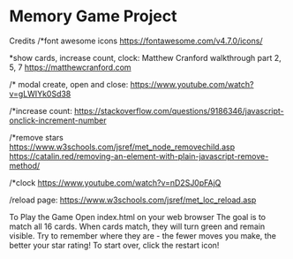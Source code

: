 # Memory Game Project
Credits
/*font awesome icons
https://fontawesome.com/v4.7.0/icons/

*show cards, increase count, clock: Matthew Cranford walkthrough part 2, 5, 7 https://matthewcranford.com

/* modal create, open and close: https://www.youtube.com/watch?v=gLWIYk0Sd38

/*increase count: https://stackoverflow.com/questions/9186346/javascript-onclick-increment-number

/*remove stars
https://www.w3schools.com/jsref/met_node_removechild.asp
https://catalin.red/removing-an-element-with-plain-javascript-remove-method/

/*clock
https://www.youtube.com/watch?v=nD2SJ0pFAjQ

/reload page: https://www.w3schools.com/jsref/met_loc_reload.asp


To Play the Game
Open index.html on your web browser
The goal is to match all 16 cards. When cards match, they will turn green and remain visible.
Try to remember where they are - the fewer moves you make, the better your star rating!
To start over, click the restart icon!
